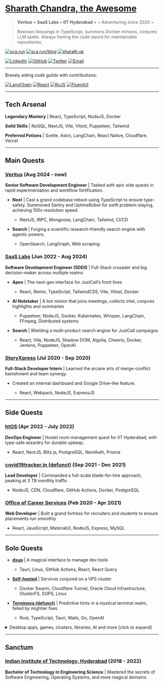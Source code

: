 # [Sharath Chandra, the Awesome](https://sca.run)

> **Veritus** • **SaaS Labs** • **IIT Hyderabad** • ~ Adventuring since 2020 ~
>
> Bestows blessings in TypeScript, summons Docker minions, conjures LLM spells. Always honing the code sword for maintainable repositories.

[![sca.run](https://img.shields.io/badge/website-sca.run-red?style=for-the-badge)](https://sca.run/)
[![sca.run/blog](https://img.shields.io/badge/blog-sca.run%2Fblog-green?style=for-the-badge)](https://sca.run/blog/)
[![sharath.uk](https://img.shields.io/badge/void-sharath.uk-blue?style=for-the-badge)](https://sharath.uk/)

[![LinkedIn](https://img.shields.io/badge/LinkedIn-black?style=flat&logo=linkedin&color=black)](https://www.linkedin.com/in/tnfssc/)
[![GitHub](https://img.shields.io/badge/GitHub-black?style=flat&logo=github&color=black)](https://github.com/tnfssc)
[![Twitter](https://img.shields.io/badge/Twitter-black?style=flat&logo=x&color=black)](https://twitter.com/tnfssc)
[![Email](https://img.shields.io/badge/Email-black?style=flat&logo=maildotru&color=black)](mailto:admin@sharath.uk)

---

Bravely aiding code guilds with contributions:

[![LangChain](https://img.shields.io/github/stars/langchain-ai/langchainjs?style=for-the-badge&logo=langchain&label=LangChain&color=f5f5f5)](https://github.com/langchain-ai/langchainjs/pull/5637)
[![React](https://img.shields.io/github/stars/facebook/react?style=for-the-badge&logo=react&label=React&color=5dabc0)](https://github.com/facebook/react/pull/30123)
[![RxJS](https://img.shields.io/github/stars/ReactiveX/rxjs?style=for-the-badge&logo=reactivex&label=RxJS&color=purple)](https://github.com/ReactiveX/rxjs/pull/7487)
[![FluentUI](https://img.shields.io/github/stars/microsoft/fluentui?style=for-the-badge&logo=fluentd&label=FluentUI&color=blue)](https://github.com/microsoft/fluentui/pull/31854)

---

## Tech Arsenal

**Legendary Mastery** | React, TypeScript, NodeJS, Docker  

**Solid Skills** | NoSQL, NextJS, Vite, Vitest, Puppeteer, Tailwind  

**Preferred Potions** | Svelte, Astro, LangChain, React Native, Cloudflare, Vercel  

---

## Main Quests

### [Veritus](https://www.veritus.ai/) (Aug 2024 - now)

**Senior Software Development Engineer** | Tasked with epic side quests in rapid experimentation and workflow fortification.

- **Next** | Cast a grand codebase reboot using TypeScript to ensure type-safety. Summoned Sentry and UptimeRobot for swift problem-slaying, achieving 100x resolution speed.

  - NextJS, tRPC, Mongoose, LangChain, Tailwind, CI/CD

- **Search** | Forging a scientific research–friendly search engine with agentic powers.

  - OpenSearch, LangGraph, Web scraping

### [SaaS Labs](https://www.saaslabs.co/) (Jun 2022 - Aug 2024)

**Software Development Engineer (SDEII)** | Full-Stack crusader and big decision-maker across multiple realms

- **Apex** | The next-gen interface for JustCall’s front lines

  - React, Remix, TypeScript, TailwindCSS, Vite, Vitest, Docker

- **AI Notetaker** | A bot minion that joins meetings, collects intel, conjures highlights and summaries

  - Puppeteer, NodeJS, Docker, Kubernetes, Whisper, LangChain, FFmpeg, Distributed systems

- **Search** | Wielding a multi-product search engine for JustCall campaigns

  - React, Vite, NodeJS, Shadow DOM, Algolia, Cheerio, Docker, Jenkins, Puppeteer, OpenAI

### [StoryXpress](https://storyxpress.co/) (Jul 2020 - Sep 2020)

**Full-Stack Developer Intern** | Learned the arcane arts of merge-conflict banishment and team synergy.

- Created an internal dashboard and Google Drive–like feature.

  - React, Webpack, NodeJS, ExpressJS

---

## Side Quests

### [htOS](https://htos-demo.sharath.uk/) (Apr 2022 - July 2022)

**DevOps Engineer** | Hostel room management quest for IIT Hyderabad, with type-safe wizardry for durable upkeep.

- React, NextJS, Blitz.js, PostgreSQL, NextAuth, Prisma

### [covid19tracker.in (defunct)](https://c19-react.pages.dev/) (Sep 2021 - Dec 2021)

**Lead Developer** | Commanded a full-scale blade-for-hire approach, peaking at 3 TB monthly traffic

- NodeJS, CDN, Cloudflare, GitHub Actions, Docker, PostgreSQL

### [Office of Career Services](https://ocs.iith.ac.in/) (Feb 2020 - Apr 2021)

**Web Developer** | Built a grand fortress for recruiters and students to ensure placements run smoothly

- React, JavaScript, MaterialUI, NodeJS, Express, MySQL

---

## Solo Quests

- **[dxup](https://blog.sharath.uk/blog/dxup-announcement/)** | A magical interface to manage dev tools

  - Tauri, Linux, GitHub Actions, React, React Query

- **[Self-hosted](https://www.sharath.uk/self-hosted)** | Services conjured on a VPS cluster

  - Docker Swarm, Cloudflare Tunnel, Oracle Cloud Infrastructure, GlusterFS, SOPS, Linux

- **[Terminova (defunct)](https://terminova.dev)** | Predictive hints in a mystical terminal realm, felled by mightier foes

  - Rust, TypeScript, Tauri, Wails, Go, OpenAI

<details>
  <summary>Desktop apps, games, clusters, libraries, AI and more [click to expand]</summary>

- **[sharath.uk](https://sharath.uk/)** | Valiant personal stronghold

  - React, TypeScript, UnoCSS, Vite, Firebase, Turso, SQLite, Drizzle

- **[blog.sharath.uk](https://blog.sharath.uk/)** | A trove of secret knowledge

  - Astro, TailwindCSS, MDX, React, TypeScript, Cloudflare, Full-text search, Image optimization, Knowledge

- **[neko](https://neko.sharath.uk/)** | Prophecy generator with slow HTML incantations

  - LangChain, Deno, HTML

- **[dxup](https://blog.sharath.uk/blog/dxup-announcement/)** | Tools management desktop app, re-listed for clarity

  - Tauri, Linux, GitHub Actions, React, React Query

- **[Youtube summarizer](https://www.sharath.uk/youtube-summarizer)** | Summon video rundowns

  - Cloudflare Workers, LangChain, Hono, Streams

- **[Ask](https://www.sharath.uk/ask)** | Summon LLM answers straight in your browser

  - MLC WebLLM, LangChain

- **[URL shortener](https://www.sharath.uk/shortener)** | Chop URLs into short artifacts

  - Cloudflare Workers, Turso, SQLite, Drizzle

- **Upload to CDN** | Offer files tribute to a CDN, receive a link in return

  - Cloudflare Workers, Cloudflare R2

- **[Code server](https://github.com/tnfssc/code-server)** | Docker vessel for dev incantations

  - Docker, asdf, GitHub Actions

- **[Tic Tac Toe Pro](https://t3p.tnfssc.vercel.app/)** | Reinvented multi-hero board game with wild overrides

  - React, TypeScript, TailwindCSS, Vercel

- **[maaybe](https://github.com/tnfssc/maaybe)** | “Maybe” illusions in TypeScript

  - TypeScript, GitHub Actions, NPM, Jest

- **[gai](https://github.com/tnfssc/gai)** | Swift AI command conjurer in Go

  - Go, LangChain, OpenAI, GitHub Actions

- **[sca.run](https://www.sca.run)** | Coming soon, mysteries await!
- **[s3.sca.run](https://s3.sca.run)** | Also in the works

</details>

---

## Sanctum

### [Indian Institute of Technology, Hyderabad](https://www.iith.ac.in/) (2018 - 2022)

**Bachelor of Technology in Engineering Science** | Mastered the secrets of Software Engineering, Operating Systems, and more magical domains.
